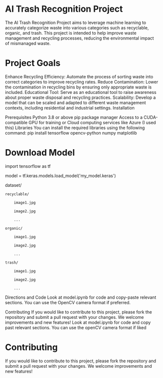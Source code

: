 # AI Trash Recognition Project

The AI Trash Recognition Project aims to leverage machine learning to accurately categorize waste into various categories such as recyclable, organic, and trash. This project is intended to help improve waste management and recycling processes, reducing the environmental impact of mismanaged waste.

# Project Goals
Enhance Recycling Efficiency: Automate the process of sorting waste into correct categories to improve recycling rates.
Reduce Contamination: Lower the contamination in recycling bins by ensuring only appropriate waste is included.
Educational Tool: Serve as an educational tool to raise awareness about proper waste disposal and recycling practices.
Scalability: Develop a model that can be scaled and adapted to different waste management contexts, including residential and industrial settings.
Installation

Prerequisites
Python 3.8 or above
pip package manager
Access to a CUDA-compatible GPU for training or Cloud computing services like Azure (I used this)
Libraries
You can install the required libraries using the following command:
pip install tensorflow opencv-python numpy matplotlib

# Download Model
import tensorflow as tf

model = tf.keras.models.load_model('my_model.keras')


dataset/

    recyclable/
    
        image1.jpg
        
        image2.jpg
        
        ...
        
    organic/
    
        image1.jpg
        
        image2.jpg
        
        ...
        
    trash/
    
        image1.jpg
        
        image2.jpg
        
        ...




Directions and Code
Look at model.ipynb for code and copy-paste relevant sections. You can use the OpenCV camera format if preferred.

Contributing
If you would like to contribute to this project, please fork the repository and submit a pull request with your changes. We welcome improvements and new features!
Look at model.ipynb for code and copy past relevant sections. You can use the openCV camera format if liked

# Contributing
If you would like to contribute to this project, please fork the repository and submit a pull request with your changes. We welcome improvements and new features!
        
